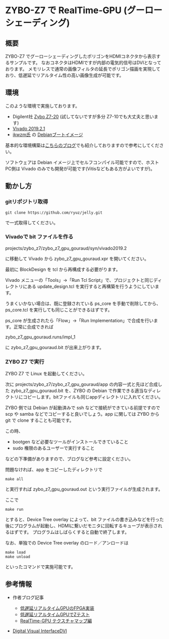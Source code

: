 # ZYBO-Z7 で RealTime-GPU (グーローシェーディング)

## 概要

ZYBO-Z7 でグーローシェーディングしたポリゴンをHDMIコネクタから表示するサンプルです。
なおコネクタはHDMIですが内部の電気的信号はDVIとなっております。
メモリレスで通常の画像フィルタの延長でポリゴン描画を実現しており、低遅延でリアルタイム性の高い画像生成が可能です。


## 環境

このような環境で実施しております。

- Digilent社 [Zybo Z7-20](https://reference.digilentinc.com/reference/programmable-logic/zybo-z7/start) (試してないですが多分 Z7-10でも大丈夫と思います)
- [Vivado 2019.2.1](https://japan.xilinx.com/support/download.html)
- [ikwzm氏](https://qiita.com/ikwzm) の [Debianブートイメージ](https://qiita.com/ikwzm/items/7e90f0ca2165dbb9a577)

基本的な環境構築は[こちらのブログ](https://qiita.com/Ryuz/items/fcda012ce0deeca068c6)でも紹介しておりますので参考にしてください。

ソフトウェアは Debian イメージ上でセルフコンパイル可能ですので、ホストPC側は Vivado のみでも開発が可能です(Vitisなどもある方がよいですが)。


## 動かし方

### gitリポジトリ取得

```
git clone https://github.com/ryuz/jelly.git
```

で一式取得してください。

### Vivadoで bit ファイルを作る

projects/zybo_z7/zybo_z7_gpu_gouraud/syn/vivado2019.2

に移動して Vivado から zybo_z7_gpu_gouraud.xpr を開いてください。

最初に BlockDesign を tcl から再構成する必要がります。

Vivado メニューの「Tools」→「Run Tcl Script」で、プロジェクトと同じディレクトリにある update_design.tcl を実行すると再構築を行うようにしています。

うまくいかない場合は、既に登録されている ps_core を手動で削除してから、ps_core.tcl を実行しても同じことができるはずです。


ps_core が生成されたら「Flow」→「Run Implementation」で合成を行います。正常に合成できれば

zybo_z7_gpu_gouraud.runs/impl_1

に zybo_z7_gpu_gouraud.bit が出来上がります。


### ZYBO Z7 で実行

ZYBO Z7 で Linux を起動してください。

次に projects/zybo_z7/zybo_z7_gpu_gouraud/app の内容一式と先ほど合成した zybo_z7_gpu_gouraud.bit を、ZYBO の Debian で作業できる適当なディレクトリにコピーします。bitファイルも同じappディレクトリに入れてください。

ZYBO 側では Debian が起動済みで ssh などで接続ができている前提ですので scp や samba などでコピーすると良いでしょう。app に関しては ZYBO から git で clone することも可能です。

この時、

- bootgen など必要なツールがインストールできていること
- sudo 権限のあるユーザーで実行すること

などの下準備がありますので、ブログなど参考に設定ください。

問題なければ、app をコピーしたディレクトリで

```
make all
```

と実行すれば zybo_z7_gpu_gouraud.out という実行ファイルが生成されます。

ここで

```
make run
```

とすると、Device Tree overlay によって、bit ファイルの書き込みなどを行った後にプログラムが起動し、HDMIに繋いだモニタに回転するキューブが表示されるはずです。
プログラムはしばらくすると自動で終了します。


なお、単独での Device Tree overlay のロード／アンロードは

```
make load
make unload
```

といったコマンドで実施可能です。


## 参考情報

- 作者ブログ記事
    - [低遅延リアルタイムGPUのFPGA実装](http://ryuz.txt-nifty.com/blog/2018/01/gpufpga-b600.html)
    - [低遅延リアルタイムGPUでZテスト](http://ryuz.txt-nifty.com/blog/2018/02/gpuz-9fcb.html)
    - [RealTime-GPU テクスチャマップ編](http://ryuz.txt-nifty.com/blog/2018/02/realtime-gpu-dd.html)

- [Digital Visual InterfaceDVI](http://www.cs.unc.edu/Research/stc/FAQs/Video/dvi_spec-V1_0.pdf)

